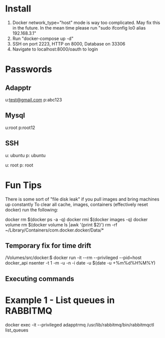 # Install

1. Docker network_type="host" mode is way too complicated. May fix this in the future. In the mean time please run "sudo ifconfig lo0 alias 192.168.3.1"
2. Run "docker-compose up -d"
3. SSH on port 2223, HTTP on 8000, Database on 33306
4. Navigate to localhost:8000/oauth to login

# Passwords


## Adapptr
u:test@gmail.com
p:abc123

## Mysql
u:root
p:root12

## SSH
u: ubuntu
p: ubuntu

u: root
p: root

# Fun Tips

There is some sort of "file disk leak" if you pull images and bring machines up constantly
To clear all cache, images, containers (effectively reset docker) run the following:

docker rm $(docker ps -a -q)
docker rmi $(docker images -q)
docker volume rm $(docker volume ls |awk '{print $2}')
rm -rf ~/Library/Containers/com.docker.docker/Data/*

## Temporary fix for time drift
/Volumes/src/docker:$ docker run -it --rm --privileged --pid=host docker_api nsenter -t 1 -m -u -n -i date -u $(date -u +%m%d%H%M%Y)

## Executing commands
# Example 1 - List queues in RABBITMQ
docker exec -it --privileged adapptrmq /usr/lib/rabbitmq/bin/rabbitmqctl list_queues



